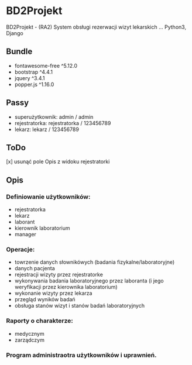 # BD2Projekt
BD2Projekt - (RA2) System obsługi rezerwacji wizyt lekarskich
...
Python3, Django

## Bundle
- fontawesome-free ^5.12.0
- bootstrap ^4.4.1
- jquery ^3.4.1
- popper.js ^1.16.0

## Passy
- superużytkownik: admin / admin
- rejestratorka: rejestratorka / 123456789
- lekarz: lekarz / 123456789

## ToDo
[x] usunąć pole Opis z widoku rejestratorki

## Opis

### Definiowanie użytkowników:
- rejestratorka
- lekarz
- laborant
- kierownik laboratorium
- manager

### Operacje:
- towrzenie danych słownikówych (badania fizykalne/laboratoryjne)
- danych pacjenta
- rejestracji wizyty przez rejestratorke
- wykonywania badania laboratoryjnego przez laboranta (i jego weryfikacji przez kierownika laboratorium)
- wykonanie wizyty przez lekarza
- przegląd wyników badań
- obsługa stanów wizyt i stanów badań laboratoryjnych

### Raporty o charakterze:
- medycznym
- zarządczym

### Program administraotra użytkowników i uprawnień.
